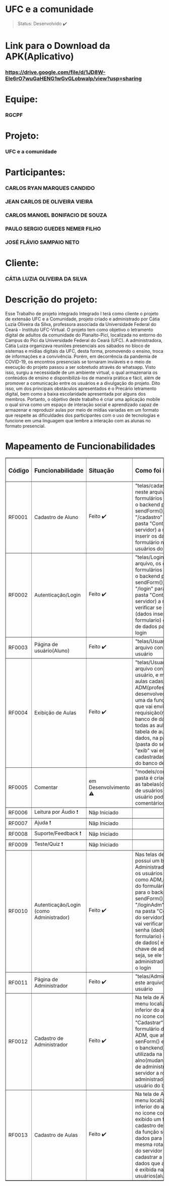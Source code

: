 # UFC e a comunidade

> Status: Desenvolvido ✔️

# Link para o Download da APK(Aplicativo)
### https://drive.google.com/file/d/1JD8W-EIe6rO7wuGaHENG1wGvGLobwaIp/view?usp=sharing

# Equipe: 
### RGCPF

# Projeto: 
### UFC e a comunidade

# Participantes: 
### CARLOS RYAN MARQUES CANDIDO
### JEAN CARLOS DE OLIVEIRA VIEIRA
### CARLOS MANOEL BONIFACIO DE SOUZA
### PAULO SERGIO GUEDES NEMER FILHO
### JOSÉ FLÁVIO SAMPAIO NETO

# Cliente: 
### CÁTIA LUZIA OLIVEIRA DA SILVA

# Descrição do projeto:

  Esse Trabalho de projeto integrado Integrado I terá como cliente o projeto de extensão UFC e a Comunidade, projeto criado e administrado por Cátia Luzia Oliveira da Silva, professora associada da Universidade Federal do Ceará - Instituto UFC-Virtual. O projeto tem como objetivo o letramento digital de adultos da comunidade do Planalto-Pici, localizada no entorno do Campus do Pici da Universidade Federal do Ceará (UFC). A administradora, Cátia Luiza organizava reuniões presenciais aos sábados no bloco de sistemas e mídias digitais da UFC, desta forma, promovendo o ensino, troca de informações e a convivência. Porém, em decorrência da pandemia de COVID-19, os encontros presenciais se tornaram inviáveis e o meio de execução do projeto passou a ser sobretudo através do whatsapp.
	Visto isso, surgiu a necessidade de um ambiente virtual, o qual armazenaria os conteúdos de ensino e disponibilizá-los de maneira prática e fácil, além de promover a comunicação entre os usuários e a divulgação do projeto. Dito isso, um dos principais obstáculos apresentados é o Precário letramento digital, bem como a baixa escolaridade apresentada por alguns dos membros. 
	Portanto, o objetivo deste trabalho é criar uma aplicação mobile o qual sirva como um espaço de interação social e aprendizado capaz de armazenar e reproduzir aulas por meio de mídias variadas em um formato que respeite as dificuldades dos participantes com o uso de tecnologias e funcione em uma linguagem que lembre a interação com as alunas no formato presencial.

# Mapeamento de Funcionabilidades

<table border="1">
    <tr>
        <td><b><h3>Código</td>
        <td><b><h3>Funcionabilidade</td>
        <td><b><h3>Situação</td>
        <td><b><h3>Como foi Implementado</td>
    </tr>
    <tr>
        <td>RF0001</td>
        <td>Cadastro de Aluno </td>
        <td>Feito ✔️</td>
        <td>"telas/cadastro/register.js" neste arquivo, os dados do formulários são enviados para o backend pela função sendForm(), utilizando a rota "/cadastro" para o servidor, na pasta "Controller.js"(pasta do servidor) a rota "cadastro" vai inserir os dados enviados pelo formulário na tabela de usuários do banco de dados  </td>
    </tr>
    <tr>
        <td>RF0002</td>
        <td>Autenticação/Login</td>
        <td>Feito ✔️ </td>
        <td>"telas/Login/Login.js" este arquivo, os dados do formulários são enviados para o backend pela função sendForm(), utilizando a rota "/login" para o servidor, na pasta "Controller.js"(pasta do servidor) a rota "login" vai verificar se o usuário e senha (dados inseridos no formulario) existem no banco de dados para autenticar o login</td>
    </tr>
    <tr>
        <td>RF0003</td>
        <td>Página de usuário(Aluno)</td>
        <td>Feito ✔️</td>
        <td>"telas/Usuario/usuario.js" este arquivo constrói a tela de usuário</td>
    </tr>
    <tr>
        <td>RF0004</td>
        <td>Exibição de Aulas</td>
        <td>Feito ✔️</td>
        <td>"telas/Usuario/usuario.js" este arquivo constrói a tela de usuário, e mostra todas as aulas cadastradas pelo ADM(professor ou desenvolvedor) através de uma da função sendForm() que vai enviar uma requisição(rota "exib")para o banco de dados, exigindo todas as aulas cadastradas na tabela de aulas do banco de dados, na pasta "Controller.js"(pasta do servidor) a rota "exib" vai enviar todas as aulas cadastradas na tabela de aulas do banco de dados</td>
    </tr>
    <tr>
        <td>RF0005</td>
        <td>Comentar</td>
        <td>em Desenvolvimento ⚠️</td>
        <td>"models/comment.js" nesta pasta é criada a relação entre as tabelas(do banco de dados) de usuários e comentários, um usuário podendo ter vários comentários</td>
    </tr>
    <tr>
        <td>RF0006</td>
        <td>Leitura por Áudio ❗</td>
        <td>Nãp Iniciado</td>
        <td></td>
    </tr>
    <tr>
        <td>RF0007</td>
        <td>Ajuda ❗</td>
        <td>Nãp Iniciado</td>
        <td></td>
    </tr>
    <tr>
        <td>RF0008</td>
        <td>Suporte/Feedback ❗</td>
        <td>Nãp Iniciado</td>
        <td></td>
    </tr>
    <tr>
        <td>RF0009</td>
        <td>Teste/Quiz ❗</td>
        <td>Nãp Iniciado</td>
        <td></td>
    </tr>
    <tr>
        <td>RF0010</td>
        <td>Autenticação/Login (como Administrador)</td>
        <td>Feito ✔️ </td>
        <td>Nas telas de login e cadastro possui um botão (Entrar como Administrador), que direciona os usuários para a tela de login como ADM,nesta tela os dados do formulário são enviados para o backend pela função sendForm(), utilizando a rota "/loginAdm" para o servidor, na pasta "Controller.js"(pasta do servidor) a rota "loginAdm" vai verificar se o usuário e senha (dados inseridos no formulario) existem no banco de dados( e se o usuário tem a chave de administrador, ou seja, se ele for um administrador) para autenticar o login</td>
    <tr>
        <td>RF0011</td>
        <td>Página de Administrador</td>
        <td>Feito ✔️</td>
        <td>"telas/Administrator/usuario.js" este arquivo constrói a tela de usuário</td>
    </tr>
    <tr>
        <td>RF0012</td>
        <td>Cadastro de Administrador</td>
        <td>Feito ✔️</td>
        <td>Na tela de Administrador, no menu localizado na barra inferior do aplicativo, ao clicar no icone com o nome "Cadastrar", é exibido um formulário de cadastro do ADM, que através da função senForm() envia os dados para o banckend, pela mesma rota utilizada na tela de cadastro de alno(mudando apenas a chave de administrador), na pasta do servidor a rota vai cadastrar o administrador na tabela de usuário do banco de dados</td>
    </tr>
    <tr>
        <td>RF0013</td>
        <td>Cadastro de Aulas</td>
        <td>Feito ✔️</td>
        <td>Na tela de Administrador, no menu localizado na barra inferior do aplicativo, ao clicar no icone com o nome "Aula", é exibido um formulário de cadastro de aulas, que através da função senForm() envia os dados para o banckend, pela mesma rota "aulas", na pasta do servidor a rota vai cadastrar a aula no banco de dados que automaticamente já é exibida na tela de usuários(alunos)</td>
    </tr>
    <tr>
</table>
